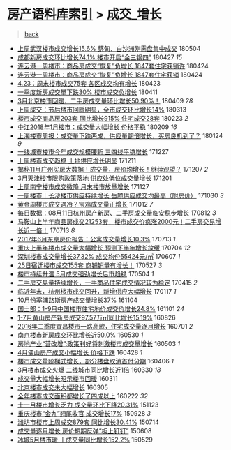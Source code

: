 [房产语料库索引](../../README.md)  > [成交_增长](成交_增长.md)
====
> [back](../README.md)

- [上周武汉楼市成交增长15.6% 蔡甸、白沙洲刚需盘集中成交](http://jkwz.applinzi.com/ittc/7099153625597346823.html#%E4%B8%8A%E5%91%A8%E6%AD%A6%E6%B1%89%E6%A5%BC%E5%B8%82%E6%88%90%E4%BA%A4%E5%A2%9E%E9%95%BF15.6%25+%E8%94%A1%E7%94%B8%E3%80%81%E7%99%BD%E6%B2%99%E6%B4%B2%E5%88%9A%E9%9C%80%E7%9B%98%E9%9B%86%E4%B8%AD%E6%88%90%E4%BA%A4) 180504  
- [成都新房成交环比增长74.1%   楼市开启“金三银四”](http://jkwz.applinzi.com/ittc/7096670193772397585.html#%E6%88%90%E9%83%BD%E6%96%B0%E6%88%BF%E6%88%90%E4%BA%A4%E7%8E%AF%E6%AF%94%E5%A2%9E%E9%95%BF74.1%25+++%E6%A5%BC%E5%B8%82%E5%BC%80%E5%90%AF%E2%80%9C%E9%87%91%E4%B8%89%E9%93%B6%E5%9B%9B%E2%80%9D) 180427 *15* 
- [连云港一周楼市：商品房成交“恢复”负增长 1847套住宅获销许](http://jkwz.applinzi.com/ittc/7095622448341058571.html#%E8%BF%9E%E4%BA%91%E6%B8%AF%E4%B8%80%E5%91%A8%E6%A5%BC%E5%B8%82%EF%BC%9A%E5%95%86%E5%93%81%E6%88%BF%E6%88%90%E4%BA%A4%E2%80%9C%E6%81%A2%E5%A4%8D%E2%80%9D%E8%B4%9F%E5%A2%9E%E9%95%BF+1847%E5%A5%97%E4%BD%8F%E5%AE%85%E8%8E%B7%E9%94%80%E8%AE%B8) 180424  
- [连云港一周楼市：商品房成交“恢复”负增长 1847套住宅获销](http://jkwz.applinzi.com/ittc/7095475043645785098.html#%E8%BF%9E%E4%BA%91%E6%B8%AF%E4%B8%80%E5%91%A8%E6%A5%BC%E5%B8%82%EF%BC%9A%E5%95%86%E5%93%81%E6%88%BF%E6%88%90%E4%BA%A4%E2%80%9C%E6%81%A2%E5%A4%8D%E2%80%9D%E8%B4%9F%E5%A2%9E%E9%95%BF+1847%E5%A5%97%E4%BD%8F%E5%AE%85%E8%8E%B7%E9%94%80) 180424  
- [4.23：周末楼市成交75套 各区成交均有增长](http://jkwz.applinzi.com/ittc/7095125989288051729.html#4.23%EF%BC%9A%E5%91%A8%E6%9C%AB%E6%A5%BC%E5%B8%82%E6%88%90%E4%BA%A475%E5%A5%97+%E5%90%84%E5%8C%BA%E6%88%90%E4%BA%A4%E5%9D%87%E6%9C%89%E5%A2%9E%E9%95%BF) 180423  
- [一季度新房成交量下跌30%  楼市成交负增长](http://jkwz.applinzi.com/ittc/7090675871893685254.html#%E4%B8%80%E5%AD%A3%E5%BA%A6%E6%96%B0%E6%88%BF%E6%88%90%E4%BA%A4%E9%87%8F%E4%B8%8B%E8%B7%8C30%25++%E6%A5%BC%E5%B8%82%E6%88%90%E4%BA%A4%E8%B4%9F%E5%A2%9E%E9%95%BF) 180411  
- [3月北京楼市回暖，二手房成交量环比增长50.90%！](http://jkwz.applinzi.com/ittc/7089903581924951051.html#3%E6%9C%88%E5%8C%97%E4%BA%AC%E6%A5%BC%E5%B8%82%E5%9B%9E%E6%9A%96%EF%BC%8C%E4%BA%8C%E6%89%8B%E6%88%BF%E6%88%90%E4%BA%A4%E9%87%8F%E7%8E%AF%E6%AF%94%E5%A2%9E%E9%95%BF50.90%25%EF%BC%81) 180409 *28* 
- [上周成交：节后楼市回暖明显，全市成交环比增长14%](http://jkwz.applinzi.com/ittc/7080059634755044362.html#%E4%B8%8A%E5%91%A8%E6%88%90%E4%BA%A4%EF%BC%9A%E8%8A%82%E5%90%8E%E6%A5%BC%E5%B8%82%E5%9B%9E%E6%9A%96%E6%98%8E%E6%98%BE%EF%BC%8C%E5%85%A8%E5%B8%82%E6%88%90%E4%BA%A4%E7%8E%AF%E6%AF%94%E5%A2%9E%E9%95%BF14%25) 180313  
- [楼市成交商品房203套 同比增长915% 住宅成交28套](http://jkwz.applinzi.com/ittc/7073206827171185671.html#%E6%A5%BC%E5%B8%82%E6%88%90%E4%BA%A4%E5%95%86%E5%93%81%E6%88%BF203%E5%A5%97+%E5%90%8C%E6%AF%94%E5%A2%9E%E9%95%BF915%25+%E4%BD%8F%E5%AE%85%E6%88%90%E4%BA%A428%E5%A5%97) 180223 *2* 
- [中江2018年1月楼市：成交量大幅增长 价格平稳](http://jkwz.applinzi.com/ittc/7068197613252117510.html#%E4%B8%AD%E6%B1%9F2018%E5%B9%B41%E6%9C%88%E6%A5%BC%E5%B8%82%EF%BC%9A%E6%88%90%E4%BA%A4%E9%87%8F%E5%A4%A7%E5%B9%85%E5%A2%9E%E9%95%BF+%E4%BB%B7%E6%A0%BC%E5%B9%B3%E7%A8%B3) 180209 *16* 
- [上海楼市周报：成交量下跌两成，供应量翻倍增长，买房良机到了？](http://jkwz.applinzi.com/ittc/7062087421942826001.html#%E4%B8%8A%E6%B5%B7%E6%A5%BC%E5%B8%82%E5%91%A8%E6%8A%A5%EF%BC%9A%E6%88%90%E4%BA%A4%E9%87%8F%E4%B8%8B%E8%B7%8C%E4%B8%A4%E6%88%90%EF%BC%8C%E4%BE%9B%E5%BA%94%E9%87%8F%E7%BF%BB%E5%80%8D%E5%A2%9E%E9%95%BF%EF%BC%8C%E4%B9%B0%E6%88%BF%E8%89%AF%E6%9C%BA%E5%88%B0%E4%BA%86%EF%BC%9F) 180124 *9* 
- [一线城市楼市今年成交规模腰斩 三四线平稳增长](http://jkwz.applinzi.com/ittc/7051688139037344784.html#%E4%B8%80%E7%BA%BF%E5%9F%8E%E5%B8%82%E6%A5%BC%E5%B8%82%E4%BB%8A%E5%B9%B4%E6%88%90%E4%BA%A4%E8%A7%84%E6%A8%A1%E8%85%B0%E6%96%A9+%E4%B8%89%E5%9B%9B%E7%BA%BF%E5%B9%B3%E7%A8%B3%E5%A2%9E%E9%95%BF) 171227  
- [上周楼市成交趋稳 土地供应增长明显](http://jkwz.applinzi.com/ittc/7045746081512555536.html#%E4%B8%8A%E5%91%A8%E6%A5%BC%E5%B8%82%E6%88%90%E4%BA%A4%E8%B6%8B%E7%A8%B3+%E5%9C%9F%E5%9C%B0%E4%BE%9B%E5%BA%94%E5%A2%9E%E9%95%BF%E6%98%8E%E6%98%BE) 171211  
- [揭秘11月广州买房大数据！成交量，房价均增长！继续观望？](http://jkwz.applinzi.com/ittc/7044396977473717264.html#%E6%8F%AD%E7%A7%9811%E6%9C%88%E5%B9%BF%E5%B7%9E%E4%B9%B0%E6%88%BF%E5%A4%A7%E6%95%B0%E6%8D%AE%EF%BC%81%E6%88%90%E4%BA%A4%E9%87%8F%EF%BC%8C%E6%88%BF%E4%BB%B7%E5%9D%87%E5%A2%9E%E9%95%BF%EF%BC%81%E7%BB%A7%E7%BB%AD%E8%A7%82%E6%9C%9B%EF%BC%9F) 171207 *2* 
- [3月天津楼市限购政策落地 供应处低位成交量增长](http://jkwz.applinzi.com/ittc/7042107480052597776.html#3%E6%9C%88%E5%A4%A9%E6%B4%A5%E6%A5%BC%E5%B8%82%E9%99%90%E8%B4%AD%E6%94%BF%E7%AD%96%E8%90%BD%E5%9C%B0+%E4%BE%9B%E5%BA%94%E5%A4%84%E4%BD%8E%E4%BD%8D%E6%88%90%E4%BA%A4%E9%87%8F%E5%A2%9E%E9%95%BF) 171201  
- [上周南宁楼市成交微降 月末楼市放量增长](http://jkwz.applinzi.com/ittc/7040681254842795024.html#%E4%B8%8A%E5%91%A8%E5%8D%97%E5%AE%81%E6%A5%BC%E5%B8%82%E6%88%90%E4%BA%A4%E5%BE%AE%E9%99%8D+%E6%9C%88%E6%9C%AB%E6%A5%BC%E5%B8%82%E6%94%BE%E9%87%8F%E5%A2%9E%E9%95%BF) 171127  
- [一周楼市｜长沙楼市供应持续增长 岳麓供应成交均最高（附房价）](http://jkwz.applinzi.com/ittc/7030323253984363536.html#%E4%B8%80%E5%91%A8%E6%A5%BC%E5%B8%82%EF%BD%9C%E9%95%BF%E6%B2%99%E6%A5%BC%E5%B8%82%E4%BE%9B%E5%BA%94%E6%8C%81%E7%BB%AD%E5%A2%9E%E9%95%BF+%E5%B2%B3%E9%BA%93%E4%BE%9B%E5%BA%94%E6%88%90%E4%BA%A4%E5%9D%87%E6%9C%80%E9%AB%98%EF%BC%88%E9%99%84%E6%88%BF%E4%BB%B7%EF%BC%89) 171030 *3* 
- [黄金周楼市成交遇冷？宝鸡成交量正增长](http://jkwz.applinzi.com/ittc/7023559124535739409.html#%E9%BB%84%E9%87%91%E5%91%A8%E6%A5%BC%E5%B8%82%E6%88%90%E4%BA%A4%E9%81%87%E5%86%B7%EF%BC%9F%E5%AE%9D%E9%B8%A1%E6%88%90%E4%BA%A4%E9%87%8F%E6%AD%A3%E5%A2%9E%E9%95%BF) 171012 *7* 
- [每日数据：08月11日杭州房产新房、二手房成交量临安稳步增长](http://jkwz.applinzi.com/ittc/7000701323207771153.html#%E6%AF%8F%E6%97%A5%E6%95%B0%E6%8D%AE%EF%BC%9A08%E6%9C%8811%E6%97%A5%E6%9D%AD%E5%B7%9E%E6%88%BF%E4%BA%A7%E6%96%B0%E6%88%BF%E3%80%81%E4%BA%8C%E6%89%8B%E6%88%BF%E6%88%90%E4%BA%A4%E9%87%8F%E4%B8%B4%E5%AE%89%E7%A8%B3%E6%AD%A5%E5%A2%9E%E9%95%BF) 170812 *3* 
- [马鞍山上半年商品房成交21253套，楼市成交价疯涨2000元！二手房交易增长近一倍！](http://jkwz.applinzi.com/ittc/6989762796165006353.html#%E9%A9%AC%E9%9E%8D%E5%B1%B1%E4%B8%8A%E5%8D%8A%E5%B9%B4%E5%95%86%E5%93%81%E6%88%BF%E6%88%90%E4%BA%A421253%E5%A5%97%EF%BC%8C%E6%A5%BC%E5%B8%82%E6%88%90%E4%BA%A4%E4%BB%B7%E7%96%AF%E6%B6%A82000%E5%85%83%EF%BC%81%E4%BA%8C%E6%89%8B%E6%88%BF%E4%BA%A4%E6%98%93%E5%A2%9E%E9%95%BF%E8%BF%91%E4%B8%80%E5%80%8D%EF%BC%81) 170713 *8* 
- [2017年6月东京房价报告：公寓成交量增长10.3%](http://jkwz.applinzi.com/ittc/6989733437295297553.html#2017%E5%B9%B46%E6%9C%88%E4%B8%9C%E4%BA%AC%E6%88%BF%E4%BB%B7%E6%8A%A5%E5%91%8A%EF%BC%9A%E5%85%AC%E5%AF%93%E6%88%90%E4%BA%A4%E9%87%8F%E5%A2%9E%E9%95%BF10.3%25) 170713 *1* 
- [重庆上半年楼市成交量大幅增长 预测下半年增长放缓](http://jkwz.applinzi.com/ittc/6986478747401061380.html#%E9%87%8D%E5%BA%86%E4%B8%8A%E5%8D%8A%E5%B9%B4%E6%A5%BC%E5%B8%82%E6%88%90%E4%BA%A4%E9%87%8F%E5%A4%A7%E5%B9%85%E5%A2%9E%E9%95%BF+%E9%A2%84%E6%B5%8B%E4%B8%8B%E5%8D%8A%E5%B9%B4%E5%A2%9E%E9%95%BF%E6%94%BE%E7%BC%93) 170704 *12* 
- [深圳楼市成交量增长37.32% 成交均价55424元/㎡](http://jkwz.applinzi.com/ittc/6976384730181141508.html#%E6%B7%B1%E5%9C%B3%E6%A5%BC%E5%B8%82%E6%88%90%E4%BA%A4%E9%87%8F%E5%A2%9E%E9%95%BF37.32%25+%E6%88%90%E4%BA%A4%E5%9D%87%E4%BB%B755424%E5%85%83%2F%E3%8E%A1) 170607 *1* 
- [25日宿迁楼市成交155套 商铺销量有增长！](http://jkwz.applinzi.com/ittc/6972274803347031044.html#25%E6%97%A5%E5%AE%BF%E8%BF%81%E6%A5%BC%E5%B8%82%E6%88%90%E4%BA%A4155%E5%A5%97+%E5%95%86%E9%93%BA%E9%94%80%E9%87%8F%E6%9C%89%E5%A2%9E%E9%95%BF%EF%BC%81) 170527 *3* 
- [楼市持续升温 5月成交强劲增长后市趋稳](http://jkwz.applinzi.com/ittc/6963809792110887941.html#%E6%A5%BC%E5%B8%82%E6%8C%81%E7%BB%AD%E5%8D%87%E6%B8%A9+5%E6%9C%88%E6%88%90%E4%BA%A4%E5%BC%BA%E5%8A%B2%E5%A2%9E%E9%95%BF%E5%90%8E%E5%B8%82%E8%B6%8B%E7%A8%B3) 170504 *1* 
- [二手房交易量持续增长，一手商品住宅成交情况较为稳定](http://jkwz.applinzi.com/ittc/6956767532936594437.html#%E4%BA%8C%E6%89%8B%E6%88%BF%E4%BA%A4%E6%98%93%E9%87%8F%E6%8C%81%E7%BB%AD%E5%A2%9E%E9%95%BF%EF%BC%8C%E4%B8%80%E6%89%8B%E5%95%86%E5%93%81%E4%BD%8F%E5%AE%85%E6%88%90%E4%BA%A4%E6%83%85%E5%86%B5%E8%BE%83%E4%B8%BA%E7%A8%B3%E5%AE%9A) 170415 *2* 
- [临近年末，杭州楼市成交回升，新增供应大幅增长](http://jkwz.applinzi.com/ittc/6924157919003411461.html#%E4%B8%B4%E8%BF%91%E5%B9%B4%E6%9C%AB%EF%BC%8C%E6%9D%AD%E5%B7%9E%E6%A5%BC%E5%B8%82%E6%88%90%E4%BA%A4%E5%9B%9E%E5%8D%87%EF%BC%8C%E6%96%B0%E5%A2%9E%E4%BE%9B%E5%BA%94%E5%A4%A7%E5%B9%85%E5%A2%9E%E9%95%BF) 170117 *1* 
- [10月份塞浦路斯房产成交量增长37%](http://jkwz.applinzi.com/ittc/6896453934696104965.html#10%E6%9C%88%E4%BB%BD%E5%A1%9E%E6%B5%A6%E8%B7%AF%E6%96%AF%E6%88%BF%E4%BA%A7%E6%88%90%E4%BA%A4%E9%87%8F%E5%A2%9E%E9%95%BF37%25) 161104  
- [国土部：1-9月中国楼市住宅地价成交价增长24.8%](http://jkwz.applinzi.com/ittc/6895491454373200901.html#%E5%9B%BD%E5%9C%9F%E9%83%A8%EF%BC%9A1-9%E6%9C%88%E4%B8%AD%E5%9B%BD%E6%A5%BC%E5%B8%82%E4%BD%8F%E5%AE%85%E5%9C%B0%E4%BB%B7%E6%88%90%E4%BA%A4%E4%BB%B7%E5%A2%9E%E9%95%BF24.8%25) 161101 *24* 
- [1-7月黄山房产新房成交97.57万㎡同比增长15.19%](http://jkwz.applinzi.com/ittc/6870602172219261957.html#1-7%E6%9C%88%E9%BB%84%E5%B1%B1%E6%88%BF%E4%BA%A7%E6%96%B0%E6%88%BF%E6%88%90%E4%BA%A497.57%E4%B8%87%E3%8E%A1%E5%90%8C%E6%AF%94%E5%A2%9E%E9%95%BF15.19%25) 160826  
- [2016年二季度宜昌楼市一路高歌，住宅成交量逐月增长](http://jkwz.applinzi.com/ittc/6849931384701060101.html#2016%E5%B9%B4%E4%BA%8C%E5%AD%A3%E5%BA%A6%E5%AE%9C%E6%98%8C%E6%A5%BC%E5%B8%82%E4%B8%80%E8%B7%AF%E9%AB%98%E6%AD%8C%EF%BC%8C%E4%BD%8F%E5%AE%85%E6%88%90%E4%BA%A4%E9%87%8F%E9%80%90%E6%9C%88%E5%A2%9E%E9%95%BF) 160701 *2* 
- [南京楼市新房成交环比增长近50.0%](http://jkwz.applinzi.com/ittc/6838083323565704196.html#%E5%8D%97%E4%BA%AC%E6%A5%BC%E5%B8%82%E6%96%B0%E6%88%BF%E6%88%90%E4%BA%A4%E7%8E%AF%E6%AF%94%E5%A2%9E%E9%95%BF%E8%BF%9150.0%25) 160530 *1* 
- [房地产业“营改增”:政策利好将刺激楼市成交量增长](http://jkwz.applinzi.com/ittc/6827912227172385797.html#%E6%88%BF%E5%9C%B0%E4%BA%A7%E4%B8%9A%E2%80%9C%E8%90%A5%E6%94%B9%E5%A2%9E%E2%80%9D%3A%E6%94%BF%E7%AD%96%E5%88%A9%E5%A5%BD%E5%B0%86%E5%88%BA%E6%BF%80%E6%A5%BC%E5%B8%82%E6%88%90%E4%BA%A4%E9%87%8F%E5%A2%9E%E9%95%BF) 160503 *1* 
- [4月佛山房产成交小幅增长 价格下跌](http://jkwz.applinzi.com/ittc/6826155453834593284.html#4%E6%9C%88%E4%BD%9B%E5%B1%B1%E6%88%BF%E4%BA%A7%E6%88%90%E4%BA%A4%E5%B0%8F%E5%B9%85%E5%A2%9E%E9%95%BF+%E4%BB%B7%E6%A0%BC%E4%B8%8B%E8%B7%8C) 160428 *1* 
- [楼市成交量阶梯式增长，部分楼盘取消首付分期](http://jkwz.applinzi.com/ittc/6817843886357480452.html#%E6%A5%BC%E5%B8%82%E6%88%90%E4%BA%A4%E9%87%8F%E9%98%B6%E6%A2%AF%E5%BC%8F%E5%A2%9E%E9%95%BF%EF%BC%8C%E9%83%A8%E5%88%86%E6%A5%BC%E7%9B%98%E5%8F%96%E6%B6%88%E9%A6%96%E4%BB%98%E5%88%86%E6%9C%9F) 160406 *1* 
- [3月楼市成交火爆 二线城市同比增长近1倍](http://jkwz.applinzi.com/ittc/6815305852961424389.html#3%E6%9C%88%E6%A5%BC%E5%B8%82%E6%88%90%E4%BA%A4%E7%81%AB%E7%88%86+%E4%BA%8C%E7%BA%BF%E5%9F%8E%E5%B8%82%E5%90%8C%E6%AF%94%E5%A2%9E%E9%95%BF%E8%BF%911%E5%80%8D) 160330 *18* 
- [成交量大幅增长昭示楼市回暖](http://jkwz.applinzi.com/ittc/6808420403940688900.html#%E6%88%90%E4%BA%A4%E9%87%8F%E5%A4%A7%E5%B9%85%E5%A2%9E%E9%95%BF%E6%98%AD%E7%A4%BA%E6%A5%BC%E5%B8%82%E5%9B%9E%E6%9A%96) 160311  
- [北京楼市成交未大幅增长](http://jkwz.applinzi.com/ittc/6805928924051670020.html#%E5%8C%97%E4%BA%AC%E6%A5%BC%E5%B8%82%E6%88%90%E4%BA%A4%E6%9C%AA%E5%A4%A7%E5%B9%85%E5%A2%9E%E9%95%BF) 160305  
- [全年楼市成交面积都增长了四成以上](http://jkwz.applinzi.com/ittc/6801514101037597700.html#%E5%85%A8%E5%B9%B4%E6%A5%BC%E5%B8%82%E6%88%90%E4%BA%A4%E9%9D%A2%E7%A7%AF%E9%83%BD%E5%A2%9E%E9%95%BF%E4%BA%86%E5%9B%9B%E6%88%90%E4%BB%A5%E4%B8%8A) 160222 *32* 
- [十一月楼市增长乏力 成交量环比下降20.31%](http://jkwz.applinzi.com/ittc/6767827937068057604.html#%E5%8D%81%E4%B8%80%E6%9C%88%E6%A5%BC%E5%B8%82%E5%A2%9E%E9%95%BF%E4%B9%8F%E5%8A%9B+%E6%88%90%E4%BA%A4%E9%87%8F%E7%8E%AF%E6%AF%94%E4%B8%8B%E9%99%8D20.31%25) 151123  
- [重庆楼市“金九”翘尾收官 成交增长17%](http://jkwz.applinzi.com/ittc/6747132973788005380.html#%E9%87%8D%E5%BA%86%E6%A5%BC%E5%B8%82%E2%80%9C%E9%87%91%E4%B9%9D%E2%80%9D%E7%BF%98%E5%B0%BE%E6%94%B6%E5%AE%98+%E6%88%90%E4%BA%A4%E5%A2%9E%E9%95%BF17%25) 150928 *3* 
- [潍坊市楼市上周成交879套 同比增长30.41%](http://jkwz.applinzi.com/ittc/547650614994619227.html#%E6%BD%8D%E5%9D%8A%E5%B8%82%E6%A5%BC%E5%B8%82%E4%B8%8A%E5%91%A8%E6%88%90%E4%BA%A4879%E5%A5%97+%E5%90%8C%E6%AF%94%E5%A2%9E%E9%95%BF30.41%25) 150714  
- [成交量逐月增长 房价短期反弹“板上钉钉”](http://jkwz.applinzi.com/ittc/547650611418950852.html#%E6%88%90%E4%BA%A4%E9%87%8F%E9%80%90%E6%9C%88%E5%A2%9E%E9%95%BF+%E6%88%BF%E4%BB%B7%E7%9F%AD%E6%9C%9F%E5%8F%8D%E5%BC%B9%E2%80%9C%E6%9D%BF%E4%B8%8A%E9%92%89%E9%92%89%E2%80%9D) 150608  
- [冰城5月楼市暖 丨成交量同比增长152.2%](http://jkwz.applinzi.com/ittc/547650611416463314.html#%E5%86%B0%E5%9F%8E5%E6%9C%88%E6%A5%BC%E5%B8%82%E6%9A%96+%E4%B8%A8%E6%88%90%E4%BA%A4%E9%87%8F%E5%90%8C%E6%AF%94%E5%A2%9E%E9%95%BF152.2%25) 150529  

